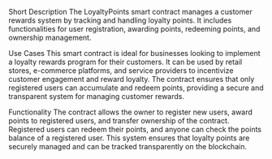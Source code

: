 Short Description
The LoyaltyPoints smart contract manages a customer rewards system by tracking and handling loyalty points. It includes functionalities for user registration, awarding points, redeeming points, and ownership management.

Use Cases
This smart contract is ideal for businesses looking to implement a loyalty rewards program for their customers. It can be used by retail stores, e-commerce platforms, and service providers to incentivize customer engagement and reward loyalty. The contract ensures that only registered users can accumulate and redeem points, providing a secure and transparent system for managing customer rewards.

Functionality
The contract allows the owner to register new users, award points to registered users, and transfer ownership of the contract. Registered users can redeem their points, and anyone can check the points balance of a registered user. This system ensures that loyalty points are securely managed and can be tracked transparently on the blockchain.